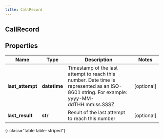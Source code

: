 ```yaml
---
title: CallRecord
---
```

## CallRecord

## Properties

|Name | Type | Description | Notes|
|------------ | ------------- | ------------- | -------------|
| **last_attempt** | **datetime** | Timestamp of the last attempt to reach this number. Date time is represented as an ISO-8601 string. For example: yyyy-MM-ddTHH:mm:ss.SSSZ | [optional] |
| **last_result** | **str** | Result of the last attempt to reach this number | [optional] |
{: class="table table-striped"}


